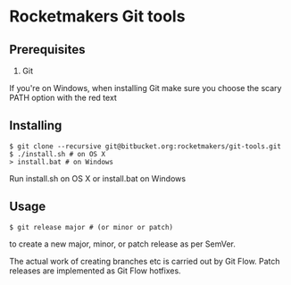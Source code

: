 # Rocketmakers Git tools #

## Prerequisites ##

 1. Git

If you're on Windows, when installing Git make sure you choose the scary
PATH option with the red text

## Installing ##

```
$ git clone --recursive git@bitbucket.org:rocketmakers/git-tools.git
$ ./install.sh # on OS X
> install.bat # on Windows
```

Run install.sh on OS X or install.bat on Windows

## Usage ##

```
$ git release major # (or minor or patch)
```

to create a new major, minor, or patch release as per SemVer.

The actual work of creating branches etc is carried out by Git Flow. Patch
releases are implemented as Git Flow hotfixes.
